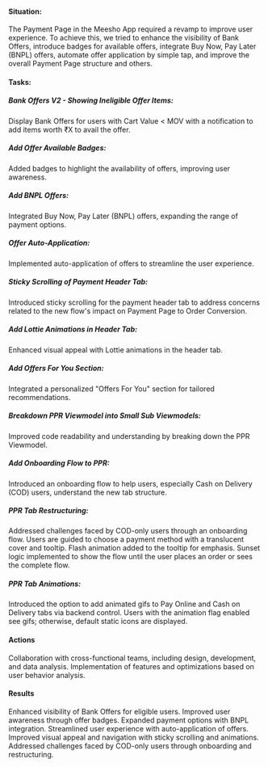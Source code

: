 #### Situation:
The Payment Page in the Meesho App required a revamp to improve user experience. To achieve this, we tried to enhance the visibility of Bank Offers, introduce badges for available offers, integrate Buy Now, Pay Later (BNPL) offers, automate offer application by simple tap, and improve the overall Payment Page structure and others.

#### Tasks:

##### Bank Offers V2 - Showing Ineligible Offer Items:
Display Bank Offers for users with Cart Value < MOV with a notification to add items worth ₹X to avail the offer.


##### Add Offer Available Badges:
Added badges to highlight the availability of offers, improving user awareness.

##### Add BNPL Offers:

Integrated Buy Now, Pay Later (BNPL) offers, expanding the range of payment options.

##### Offer Auto-Application:
Implemented auto-application of offers to streamline the user experience.

##### Sticky Scrolling of Payment Header Tab:
Introduced sticky scrolling for the payment header tab to address concerns related to the new flow's impact on Payment Page to Order Conversion.

##### Add Lottie Animations in Header Tab:
Enhanced visual appeal with Lottie animations in the header tab.


##### Add Offers For You Section:
Integrated a personalized "Offers For You" section for tailored recommendations.

##### Breakdown PPR Viewmodel into Small Sub Viewmodels:
Improved code readability and understanding by breaking down the PPR Viewmodel.

##### Add Onboarding Flow to PPR:
Introduced an onboarding flow to help users, especially Cash on Delivery (COD) users, understand the new tab structure.

##### PPR Tab Restructuring:
Addressed challenges faced by COD-only users through an onboarding flow.
Users are guided to choose a payment method with a translucent cover and tooltip.
Flash animation added to the tooltip for emphasis.
Sunset logic implemented to show the flow until the user places an order or sees the complete flow.

##### PPR Tab Animations:
Introduced the option to add animated gifs to Pay Online and Cash on Delivery tabs via backend control.
Users with the animation flag enabled see gifs; otherwise, default static icons are displayed.

#### Actions

Collaboration with cross-functional teams, including design, development, and data analysis.
Implementation of features and optimizations based on user behavior analysis.


#### Results
Enhanced visibility of Bank Offers for eligible users.
Improved user awareness through offer badges.
Expanded payment options with BNPL integration.
Streamlined user experience with auto-application of offers.
Improved visual appeal and navigation with sticky scrolling and animations.
Addressed challenges faced by COD-only users through onboarding and restructuring.